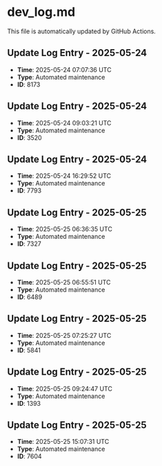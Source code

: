 # dev_log.md

This file is automatically updated by GitHub Actions.


<!-- Daily update: 2025-05-24 07:07:36 UTC -->

## Update Log Entry - 2025-05-24
- **Time**: 2025-05-24 07:07:36 UTC
- **Type**: Automated maintenance
- **ID**: 8173


<!-- Daily update: 2025-05-24 09:03:21 UTC -->

## Update Log Entry - 2025-05-24
- **Time**: 2025-05-24 09:03:21 UTC
- **Type**: Automated maintenance
- **ID**: 3520


<!-- Daily update: 2025-05-24 16:29:52 UTC -->

## Update Log Entry - 2025-05-24
- **Time**: 2025-05-24 16:29:52 UTC
- **Type**: Automated maintenance
- **ID**: 7793


<!-- Daily update: 2025-05-25 06:36:35 UTC -->

## Update Log Entry - 2025-05-25
- **Time**: 2025-05-25 06:36:35 UTC
- **Type**: Automated maintenance
- **ID**: 7327


<!-- Daily update: 2025-05-25 06:55:51 UTC -->

## Update Log Entry - 2025-05-25
- **Time**: 2025-05-25 06:55:51 UTC
- **Type**: Automated maintenance
- **ID**: 6489


<!-- Daily update: 2025-05-25 07:25:27 UTC -->

## Update Log Entry - 2025-05-25
- **Time**: 2025-05-25 07:25:27 UTC
- **Type**: Automated maintenance
- **ID**: 5841


<!-- Daily update: 2025-05-25 09:24:47 UTC -->

## Update Log Entry - 2025-05-25
- **Time**: 2025-05-25 09:24:47 UTC
- **Type**: Automated maintenance
- **ID**: 1393


<!-- Daily update: 2025-05-25 15:07:31 UTC -->

## Update Log Entry - 2025-05-25
- **Time**: 2025-05-25 15:07:31 UTC
- **Type**: Automated maintenance
- **ID**: 7604

